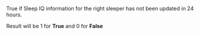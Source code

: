 True if Sleep IQ information for the right sleeper has not been updated in 24 hours.

Result will be 1 for **True** and 0 for **False**